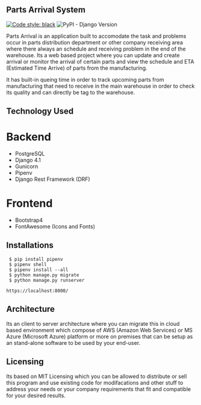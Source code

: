 ## Parts Arrival System

[![Code style: black](https://img.shields.io/badge/code%20style-black-000000.svg)](https://github.com/psf/black) 
![PyPI - Django Version](https://img.shields.io/pypi/djversions/djangorestframework)

Parts Arrival is an application built to accomodate the task and problems occur in parts distribution department or other company receiving area where there always an schedule and receiving problem in the end of the warehouse. Its a web based project where you can update and create arrival or monitor the arrival of certain parts and view the schedule and ETA (Estimated Time Arrive) of parts from the manufacturing.

It has built-in queing time in order to track upcoming parts from manufacturing that need to receive in the main warehouse in order to check its quality and can directly be tag to the warehouse.

## **Technology Used**

# Backend
 - PostgreSQL
 - Django 4.1
 - Gunicorn
 - Pipenv
 - Django Rest Framework (DRF)
# Frontend
 - Bootstrap4
 - FontAwesome (Icons and Fonts)

## **Installations**
```
 $ pip install pipenv
 $ pipenv shell
 $ pipenv install --all
 $ python manage.py migrate
 $ python manage.py runserver
```

```https://localhost:8000/```
## **Architecture**
Its an client to server architecture where you can migrate this in cloud based environment which compose of AWS (Amazon Web Services) or MS Azure (Microsoft Azure) platform  or more on premises that can be setup as an stand-alone software to be used by your end-user.

## **Licensing**
Its based on MIT Licensing which you can be allowed to distribute or sell this program and use existing code for modifacations and other stuff to address your needs or your company requirements that fit and compatible for your desired results.


